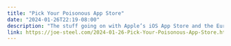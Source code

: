 ```yaml
---
title: "Pick Your Poisonous App Store"
date: "2024-01-26T22:19-08:00"
description: "The stuff going on with Apple’s iOS App Store and the European Union is going to be in the news for a good, long while, and I don’t think there’s any need to rush to have some hardline opinion about whether any of this is good, bad, goes too far, doesn’t go far enough, etc."
link: https://joe-steel.com/2024-01-26-Pick-Your-Poisonous-App-Store.html
---
```

